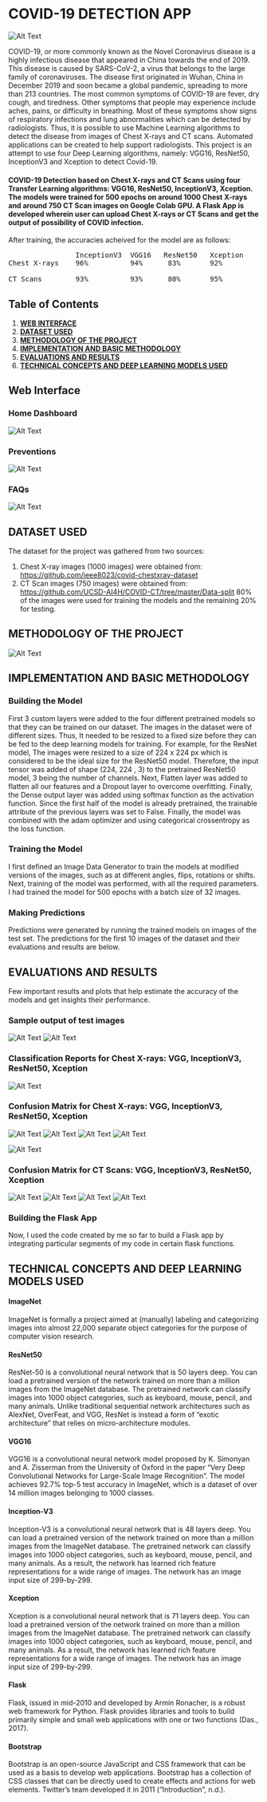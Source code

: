 # COVID-19 DETECTION APP

![Alt Text](/screenshots/mask.png)

COVID-19, or more commonly known as the Novel Coronavirus disease is a highly infectious disease that appeared in China towards the end of 2019. This disease is caused by SARS-CoV-2, a virus that belongs to the large family of coronaviruses. The disease first originated in Wuhan, China in December 2019 and soon became a global pandemic, spreading to more than 213 countries.
The most common symptoms of COVID-19 are fever, dry cough, and tiredness. Other symptoms that people may experience include aches, pains, or difficulty in breathing. Most of these symptoms show signs of respiratory infections and lung abnormalities which can be detected by radiologists.
Thus, it is possible to use Machine Learning algorithms to detect the disease from images of Chest X-rays and CT scans. Automated applications can be created to help support radiologists. 
This project is an attempt to use four Deep Learning algorithms, namely: VGG16, ResNet50, InceptionV3 and Xception to detect Covid-19. 

#### COVID-19 Detection based on Chest X-rays and CT Scans using four Transfer Learning algorithms: VGG16, ResNet50, InceptionV3, Xception. The models were trained for 500 epochs on around 1000 Chest X-rays and around 750 CT Scan images on Google Colab GPU. A Flask App is developed wherein user can upload Chest X-rays or CT Scans and get the output of possibility of COVID infection.

After training, the accuracies acheived for the model are as follows:
<pre>
                InceptionV3  VGG16   ResNet50   Xception
Chest X-rays    96%          94%      83%       92%

CT Scans        93%          93%      80%       95%
</pre>

## Table of Contents
1. [**WEB INTERFACE**](#web-interface)
2. [**DATASET USED**](#dataset-used)
3. [**METHODOLOGY OF THE PROJECT**](#methodology-of-the-project)
4. [**IMPLEMENTATION AND BASIC METHODOLOGY**](#implementation-and-basic-methodology)
5. [**EVALUATIONS AND RESULTS**](#evaluations-and-results)
6. [**TECHNICAL CONCEPTS AND DEEP LEARNING MODELS USED**](#technical-concepts-and-deep-learning-models-used)


## Web Interface

### Home Dashboard 
![Alt Text](/images/.png)


### Preventions
![Alt Text](/images/.png)


### FAQs
![Alt Text](/images/.png)


## DATASET USED

The dataset for the project was gathered from two sources:

1) Chest X-ray images (1000 images) were obtained from: https://github.com/ieee8023/covid-chestxray-dataset
2) CT Scan images (750 images) were obtained from: https://github.com/UCSD-AI4H/COVID-CT/tree/master/Data-split 80% of the images were used for training the models and the remaining 20% for testing.


## METHODOLOGY OF THE PROJECT 
![Alt Text](/screenshots/Methodology.png)


## IMPLEMENTATION AND BASIC METHODOLOGY

### Building the Model
First 3 custom layers were added to the four different pretrained models so that they can be trained on our dataset. 
The images in the dataset were of different sizes. Thus, It needed to be resized to a fixed size before they can be fed to the deep learning models for training. For example, for the ResNet model, The images were resized to a size of 224 x 224 px which is considered to be the ideal size for the ResNet50 model. Therefore, the input tensor was added of shape (224, 224 , 3) to the pretrained ResNet50 model, 3 being the number of channels.
Next, Flatten layer was added to flatten all our features and a Dropout layer to overcome overfitting. Finally, the Dense output layer was added using softmax function as the activation function. Since the first half of the model is already pretrained, the trainable attribute of the previous layers was set to False. Finally, the model was combined with the adam optimizer and using categorical crossentropy as the loss function.

### Training the Model
I first defined an Image Data Generator to train the models at modified versions of the images, such as at different angles, flips, rotations or shifts.
Next, training of the model was performed, with all the required parameters. 
I had trained the model for 500 epochs with a batch size of 32 images.

### Making Predictions
Predictions were generated by running the trained models on images of the test set. The predictions for the first 10 images of the dataset and their evaluations and results are below.

## EVALUATIONS AND RESULTS
Few important results and plots that help estimate the accuracy of the models and get insights their performance.

### Sample output of test images
![Alt Text](/screenshots/sample_chest.PNG)
![Alt Text](/screenshots/sample_ct.PNG)

### Classification Reports for Chest X-rays: VGG, InceptionV3, ResNet50, Xception
![Alt Text](/screenshots/Classification_reports.PNG)

### Confusion Matrix for Chest X-rays: VGG, InceptionV3, ResNet50, Xception
![Alt Text](/screenshots/vgg_chest_cm.PNG)
![Alt Text](/screenshots/inception_chest_cm.PNG)
![Alt Text](/screenshots/resnet_chest_cm.PNG)
![Alt Text](/screenshots/xception_chest_cm.PNG)

![Alt Text](/screenshots/Classification_reports_ctscan.PNG)

### Confusion Matrix for CT Scans: VGG, InceptionV3, ResNet50, Xception
![Alt Text](/screenshots/vgg_ct_cm.PNG)
![Alt Text](/screenshots/inception_ct_cm.PNG)
![Alt Text](/screenshots/resnet_ct_cm.PNG)
![Alt Text](/screenshots/xception_ct_cm.PNG)

### Building the Flask App
Now, I used the code created by me so far to build a Flask app by integrating particular segments of my code in certain flask functions.


## TECHNICAL CONCEPTS AND DEEP LEARNING MODELS USED

#### ImageNet 
ImageNet is formally a project aimed at (manually) labeling and categorizing images into almost 22,000 separate object categories for the purpose of computer vision research.

#### ResNet50 
ResNet-50 is a convolutional neural network that is 50 layers deep. You can load a pretrained version of the network trained on more than a million images from the ImageNet database. The pretrained network can classify images into 1000 object categories, such as keyboard, mouse, pencil, and many animals. Unlike traditional sequential network architectures such as AlexNet, OverFeat, and VGG, ResNet is instead a form of “exotic architecture” that relies on micro-architecture modules.

#### VGG16
VGG16 is a convolutional neural network model proposed by K. Simonyan and A. Zisserman from the University of Oxford in the paper “Very Deep Convolutional Networks for Large-Scale Image Recognition”. The model achieves 92.7% top-5 test accuracy in ImageNet, which is a dataset of over 14 million images belonging to 1000 classes.

#### Inception-V3
Inception-V3 is a convolutional neural network that is 48 layers deep. You can load a pretrained version of the network trained on more than a million images from the ImageNet database. The pretrained network can classify images into 1000 object categories, such as keyboard, mouse, pencil, and many animals. As a result, the network has learned rich feature representations for a wide range of images. The network has an image input size of 299-by-299.

#### Xception
Xception is a convolutional neural network that is 71 layers deep. You can load a pretrained version of the network trained on more than a million images from the ImageNet database. The pretrained network can classify images into 1000 object categories, such as keyboard, mouse, pencil, and many animals. As a result, the network has learned rich feature representations for a wide range of images. The network has an image input size of 299-by-299.

#### Flask 
Flask, issued in mid-2010 and developed by Armin Ronacher, is a robust web framework for Python. Flask provides libraries and tools to build primarily simple and small web applications with one or two functions (Das., 2017). 

#### Bootstrap 
Bootstrap is an open-source JavaScript and CSS framework that can be used as a basis to develop web applications. Bootstrap has a collection of CSS classes that can be directly used to create effects and actions for web elements. Twitter’s team developed it in 2011 (“Introduction”, n.d.).
